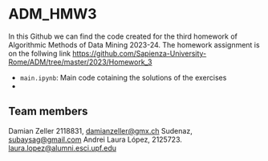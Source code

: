 # ADM_HMW3

In this Github we can find the code created for the third homework of Algorithmic Methods of Data Mining 2023-24. The homework assignment is on the follwing link
https://github.com/Sapienza-University-Rome/ADM/tree/master/2023/Homework_3

* `main.ipynb`: Main code cotaining the solutions of the exercises
* 

## Team members
Damian Zeller 2118831, damianzeller@gmx.ch
Sudenaz, subaysag@gmail.com
Andrei 
Laura López, 2125723. laura.lopez@alumni.esci.upf.edu

